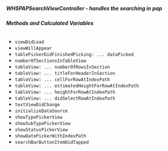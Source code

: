 ##### **WHSPAPSearchViewController** - handles the searching in pap

###### **Methods and Calculated Variables**
- `viewDidLoad`
- `viewWillAppear`
- `tablePickerDidFinishedPicking: ... dataPicked`
- `numberOfSectionsInTableView`
- `tableView: ... numberOfRowsInSection`
- `tableView: ... titleForHeaderInSection`
- `tableView: ... cellForRowAtIndexPath`
- `tableView: ... estimatedHeightForRowAtIndexPath`
- `tableView: ... heightForRowAtIndexPath`
- `tableView: ... didSelectRowAtIndexPath`
- `textViewDidChange`
- `initializeDataSource`
- `showTypePickerView`
- `showSubTypePickerView`
- `showStatusPickerView`
- `showDatePickerWithIndexPath`
- `searchBarButtonItemDidTapped`
